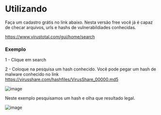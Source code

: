 # Utilizando
Faça um cadastro grátis no link abaixo. Nesta versão free você já é capaz de checar arquivos, urls e hashs de vulnerabildiades conhecidas.


https://www.virustotal.com/gui/home/search



 ### Exemplo
 1 - Clique em search
 
 2 - Coloque na pesquisa um hash conhecido. Você pode pegar um hash de malware conhecido no link  https://virusshare.com/hashfiles/VirusShare_00000.md5
 
![image](https://user-images.githubusercontent.com/59710101/225719509-c2c1285b-25e9-47c1-bc16-a892f5510c15.png)

Neste exemplo pesquisamos um hash e olha que resultado legal.

![image](https://user-images.githubusercontent.com/59710101/225719761-9152487c-f51f-43b3-a07b-d0dce52e9ba6.png)




